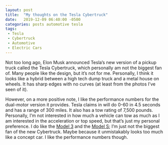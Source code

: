```yaml
---
layout: post
title:  "My thoughts on the Tesla Cybertruck"
date:   2019-12-09 06:40:00 -0500
categories: posts automotive tesla
tags:
 - Tesla
 - Cybertruck
 - Automotive
 - Electric Cars
---
```

Not too long ago, Elon Musk announced Tesla’s new version of a pickup truck
called the Tesla Cybertruck, which personally am not the biggest fan of.
Many people like the design, but it’s not for me. Personally, I think it
looks like a hybrid between a high tech dump truck and a metal house on wheels.
It has sharp edges with no curves (at least from the photos I’ve seen of it).

However, on a more positive note, I like the performance numbers for the
dual-motor version it provides. Tesla claims in will do 0-60 in 4.5 seconds
and has a range of 300 miles. It also has a tow rating of 7,500 pounds.
Personally, I’m not interested in how much a vehicle can tow as much as I am
interested in the acceleration or top speed, but that’s just my personal
preference. I do like the [Model 3](https://www.tesla.com/model3) and the
[Model S](https://www.tesla.com/models); I’m just not the biggest fan of the
new Cybertruck. Maybe because it unmistakably looks too much like a concept car.
I like the performance numbers though.
